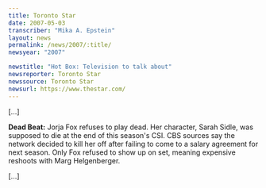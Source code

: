 ```yaml
---
title: Toronto Star
date: 2007-05-03
transcriber: "Mika A. Epstein"
layout: news
permalink: /news/2007/:title/
newsyear: "2007"

newstitle: "Hot Box: Television to talk about"
newsreporter: Toronto Star
newssource: Toronto Star
newsurl: https://www.thestar.com/
---
```


[...]

**Dead Beat:** Jorja Fox refuses to play dead. Her character, Sarah Sidle, was supposed to die at the end of this season's CSI. CBS sources say the network decided to kill her off after failing to come to a salary agreement for next season. Only Fox refused to show up on set, meaning expensive reshoots with Marg Helgenberger.

[...]
